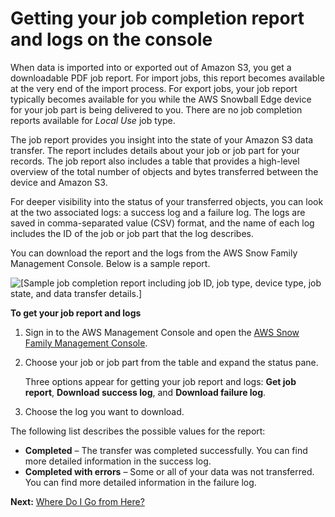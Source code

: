 # Getting your job completion report and logs on the console<a name="report"></a>

When data is imported into or exported out of Amazon S3, you get a downloadable PDF job report\. For import jobs, this report becomes available at the very end of the import process\. For export jobs, your job report typically becomes available for you while the AWS Snowball Edge device for your job part is being delivered to you\. There are no job completion reports available for *Local Use* job type\.

The job report provides you insight into the state of your Amazon S3 data transfer\. The report includes details about your job or job part for your records\. The job report also includes a table that provides a high\-level overview of the total number of objects and bytes transferred between the device and Amazon S3\.

For deeper visibility into the status of your transferred objects, you can look at the two associated logs: a success log and a failure log\. The logs are saved in comma\-separated value \(CSV\) format, and the name of each log includes the ID of the job or job part that the log describes\.

You can download the report and the logs from the AWS Snow Family Management Console\. Below is a sample report\.

![\[Sample job completion report including job ID, job type, device type, job state, and data transfer details.\]](http://docs.aws.amazon.com/snowball/latest/developer-guide/images/job-complete-report.png)

**To get your job report and logs**

1. Sign in to the AWS Management Console and open the [AWS Snow Family Management Console](https://console.aws.amazon.com/snowfamily/home)\.

1. Choose your job or job part from the table and expand the status pane\.

   Three options appear for getting your job report and logs: **Get job report**, **Download success log**, and **Download failure log**\.

1. Choose the log you want to download\.

The following list describes the possible values for the report:
+ **Completed** – The transfer was completed successfully\. You can find more detailed information in the success log\.
+ **Completed with errors** – Some or all of your data was not transferred\. You can find more detailed information in the failure log\.

**Next:** [Where Do I Go from Here?](where-to.md) 